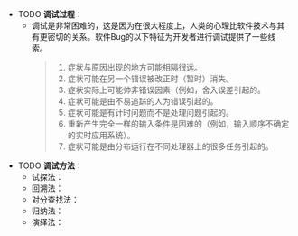 - TODO **调试过程**：
	- 调试是非常困难的，这是因为在很大程度上，人类的心理比软件技术与其有更密切的关系。软件Bug的以下特征为开发者进行调试提供了一些线索。
	  > 1. 症状与原因出现的地方可能相隔很远。
	  > 2. 症状可能在另一个错误被改正时（暂时）消失。
	  > 3. 症状实际上可能帅非错误因素（例如，舍入误差引起的。
	  > 4. 症状可能是由不易追踪的人为错误引起的。
	  > 5. 症状可能是有计时问题而不是处理问题引起的。
	  > 6. 重新产生完全一样的输入条件是困难的（例如，输入顺序不确定的实时应用系统）。
	  > 7. 症状可能是由分布运行在不同处理器上的很多任务引起的。
- TODO **调试方法**：
	- 试探法：
	- 回溯法：
	- 对分查找法：
	- 归纳法：
	- 演绎法：